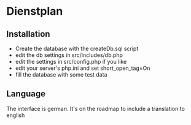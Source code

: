 # Dienstplan

## Installation

- Create the database with the createDb.sql script
- edit the db settings in src/includes/db.php
- edit the settings in src/config.php if you like
- edit your server's php.ini and set short_open_tag=On
- fill the database with some test data

## Language

The interface is german. It's on the roadmap to include a translation to english

